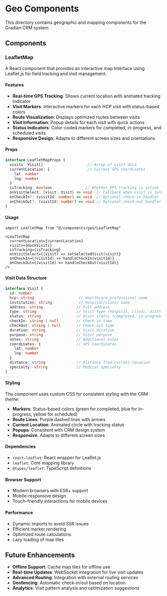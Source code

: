 # Geo Components

This directory contains geographic and mapping components for the Gradian CRM system.

## Components

### LeafletMap

A React component that provides an interactive map interface using Leaflet.js for field tracking and visit management.

#### Features

- **Real-time GPS Tracking**: Shows current location with animated tracking indicator
- **Visit Markers**: Interactive markers for each HCP visit with status-based colors
- **Route Visualization**: Displays optimized routes between visits
- **Visit Information**: Popup details for each visit with quick actions
- **Status Indicators**: Color-coded markers for completed, in-progress, and scheduled visits
- **Responsive Design**: Adapts to different screen sizes and orientations

#### Props

```typescript
interface LeafletMapProps {
  visits: Visit[]                    // Array of visit data
  currentLocation: {                 // Current GPS coordinates
    lat: number
    lng: number
  }
  isTracking: boolean               // Whether GPS tracking is active
  onVisitSelect: (visit: Visit) => void  // Callback when visit is selected
  onCheckIn?: (visitId: number) => void  // Optional check-in handler
  onCheckOut?: (visitId: number) => void // Optional check-out handler
}
```

#### Usage

```tsx
import LeafletMap from "@/components/geo/LeafletMap"

<LeafletMap
  currentLocation={currentLocation}
  visits={mockVisits}
  isTracking={isTracking}
  onVisitSelect={(visit) => setSelectedVisit(visit)}
  onCheckIn={(visitId) => handleCheckIn(visitId)}
  onCheckOut={(visitId) => handleCheckOut(visitId)}
/>
```

#### Visit Data Structure

```typescript
interface Visit {
  id: number
  hcp: string                    // Healthcare professional name
  institution: string            // Hospital/clinic name
  address: string               // Full address
  type: string                  // Visit type (hospital, clinic, distributor)
  status: string                // Visit status (completed, in-progress, scheduled)
  checkIn: string | null        // Check-in time
  checkOut: string | null       // Check-out time
  duration: string              // Visit duration
  purpose: string               // Visit purpose
  notes: string                 // Additional notes
  coordinates: {                // GPS coordinates
    lat: number
    lng: number
  }
  distance: string              // Distance from current location
  specialty: string             // Medical specialty
}
```

#### Styling

The component uses custom CSS for consistent styling with the CRM theme:

- **Markers**: Status-based colors (green for completed, blue for in-progress, yellow for scheduled)
- **Route Lines**: Purple dashed lines with arrows
- **Current Location**: Animated circle with tracking status
- **Popups**: Consistent with CRM design system
- **Responsive**: Adapts to different screen sizes

#### Dependencies

- `react-leaflet`: React wrapper for Leaflet.js
- `leaflet`: Core mapping library
- `@types/leaflet`: TypeScript definitions

#### Browser Support

- Modern browsers with ES6+ support
- Mobile-responsive design
- Touch-friendly interactions for mobile devices

#### Performance

- Dynamic imports to avoid SSR issues
- Efficient marker rendering
- Optimized route calculations
- Lazy loading of map tiles

## Future Enhancements

- **Offline Support**: Cache map tiles for offline use
- **Real-time Updates**: WebSocket integration for live visit updates
- **Advanced Routing**: Integration with external routing services
- **Geofencing**: Automatic check-in/out based on location
- **Analytics**: Visit pattern analysis and optimization suggestions 
